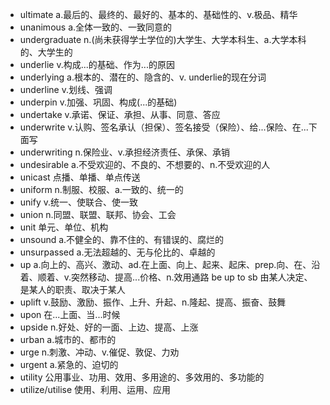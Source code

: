 - ultimate a.最后的、最终的、最好的、基本的、基础性的、v.极品、精华
- unanimous a.全体一致的、一致同意的
- undergraduate n.(尚未获得学士学位的)大学生、大学本科生、a.大学本科的、大学生的
- underlie v.构成...的基础、作为...的原因  
- underlying a.根本的、潜在的、隐含的、v. underlie的现在分词
- underline v.划线、强调
- underpin v.加强、巩固、构成(...的基础)
- undertake v.承诺、保证、承担、从事、同意、答应
- underwrite v.认购、签名承认（担保）、签名接受（保险）、给...保险、在...下面写
- underwriting n.保险业、v.承担经济责任、承保、承销
- undesirable a.不受欢迎的、不良的、不想要的、n.不受欢迎的人
- unicast 点播、单播、单点传送
- uniform n.制服、校服、a.一致的、统一的
- unify v.统一、使联合、使一致
- union n.同盟、联盟、联邦、协会、工会
- unit 单元、单位、机构
- unsound a.不健全的、靠不住的、有错误的、腐烂的
- unsurpassed a.无法超越的、无与伦比的、卓越的
- up a.向上的、高兴、激动、ad.在上面、向上、起来、起床、prep.向、在、沿着、顺着、v.突然移动、提高...价格、n.效用通路  be up to sb 由某人决定、是某人的职责、取决于某人
- uplift v.鼓励、激励、振作、上升、升起、n.隆起、提高、振奋、鼓舞
- upon 在...上面、当...时候
- upside n.好处、好的一面、上边、提高、上涨
- urban a.城市的、都市的
- urge n.刺激、冲动、v.催促、敦促、力劝
- urgent a.紧急的、迫切的
- utility 公用事业、功用、效用、多用途的、多效用的、多功能的
- utilize/utilise 使用、利用、运用、应用
